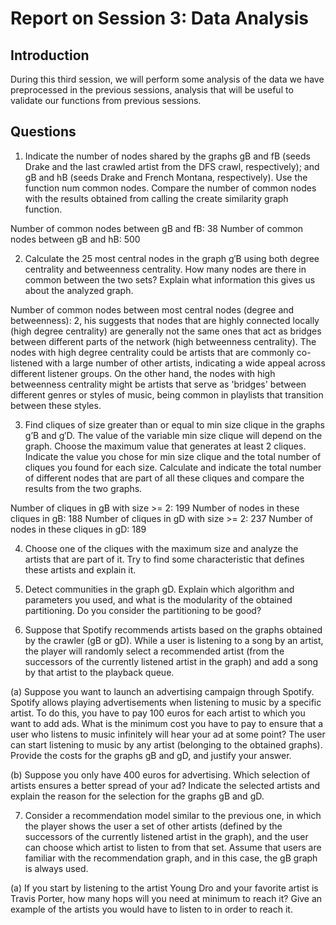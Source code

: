 # Report on Session 3: Data Analysis

## Introduction
During this third session, we will perform some analysis of the data we have preprocessed in  the previous sessions, analysis that will be useful to validate our functions from previous sessions.

## Questions

1. Indicate the number of nodes shared by the graphs gB and fB (seeds Drake and the last crawled artist from the DFS crawl, respectively); and gB and hB (seeds Drake and French Montana, respectively). Use the function num common nodes. Compare the number of common nodes with the results obtained from calling the create similarity graph function.

Number of common nodes between gB and fB: 38
Number of common nodes between gB and hB: 500

2. Calculate the 25 most central nodes in the graph g′B using both degree centrality and betweenness centrality. How many nodes are there in common between the two sets? Explain what information this gives us about the analyzed graph.

Number of common nodes between most central nodes (degree and betweenness): 2, his suggests that nodes that are highly connected locally (high degree centrality) are generally not the same ones that act as bridges between different parts of the network (high betweenness centrality). The nodes with high degree centrality could be artists that are commonly co-listened with a large number of other artists, indicating a wide appeal across different listener groups. On the other hand, the nodes with high betweenness centrality might be artists that serve as 'bridges' between different genres or styles of music, being common in playlists that transition between these styles.

3. Find cliques of size greater than or equal to min size clique in the graphs g’B and g′D. The value of the variable min size clique will depend on the graph. Choose the maximum value that generates at least 2 cliques. Indicate the value you chose for min size clique and the total number of cliques you found for each size. Calculate and indicate the total number of different nodes that are part of all these cliques and compare the results from the two graphs.

Number of cliques in gB with size >= 2: 199
Number of nodes in these cliques in gB: 188
Number of cliques in gD with size >= 2: 237
Number of nodes in these cliques in gD: 189

4. Choose one of the cliques with the maximum size and analyze the artists that are part of it. Try to find some characteristic that defines these artists and explain it.

5. Detect communities in the graph gD. Explain which algorithm and parameters you used, and what is the modularity of the obtained partitioning. Do you consider the partitioning to be good?

6. Suppose that Spotify recommends artists based on the graphs obtained by the crawler (gB or gD). While a user is listening to a song by an artist, the player will randomly select a recommended artist (from the successors of the currently listened artist in the graph) and add a song by that artist to the playback queue.

(a) Suppose you want to launch an advertising campaign through Spotify. Spotify
allows playing advertisements when listening to music by a specific artist. To do this, you have to pay 100 euros for each artist to which you want to add ads. What is the minimum cost you have to pay to ensure that a user who listens to music infinitely will hear your ad at some point? The user can start listening to music by any artist (belonging to the obtained graphs). Provide the costs for the graphs gB and gD, and justify your answer.

(b) Suppose you only have 400 euros for advertising. Which selection of artists ensures a better spread of your ad? Indicate the selected artists and explain the reason for the selection for the graphs gB and gD.

7. Consider a recommendation model similar to the previous one, in which the player shows the user a set of other artists (defined by the successors of the currently listened artist in the graph), and the user can choose which artist to listen to from that set. Assume that users are familiar with the recommendation graph, and in this case, the gB graph is always used.

(a) If you start by listening to the artist Young Dro and your favorite artist is Travis Porter, how many hops will you need at minimum to reach it? Give an example of the artists you would have to listen to in order to reach it.

